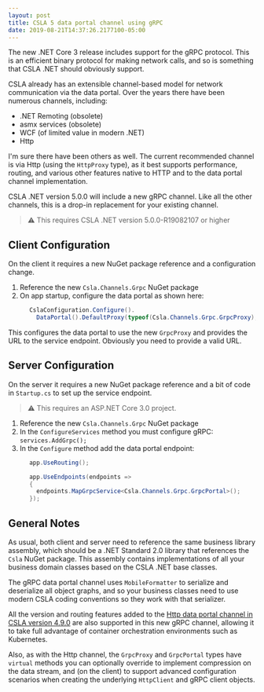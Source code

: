 ```yaml
---
layout: post
title: CSLA 5 data portal channel using gRPC
date: 2019-08-21T14:37:26.2177100-05:00
---
```


The new .NET Core 3 release includes support for the gRPC protocol. This is an efficient binary protocol for making network calls, and so is something that CSLA .NET should obviously support.

CSLA already has an extensible channel-based model for network communication via the data portal. Over the years there have been numerous channels, including:

* .NET Remoting (obsolete)
* asmx services (obsolete)
* WCF (of limited value in modern .NET)
* Http

I'm sure there have been others as well. The current recommended channel is via Http (using the `HttpProxy` type), as it best supports performance, routing, and various other features native to HTTP and to the data portal channel implementation.

CSLA .NET version 5.0.0 will include a new gRPC channel. Like all the other channels, this is a drop-in replacement for your existing channel. 

> ⚠ This requires CSLA .NET version 5.0.0-R19082107 or higher

## Client Configuration

On the client it requires a new NuGet package reference and a configuration change.

1. Reference the new `Csla.Channels.Grpc` NuGet package
1. On app startup, configure the data portal as shown here:

```c#
      CslaConfiguration.Configure().
        DataPortal().DefaultProxy(typeof(Csla.Channels.Grpc.GrpcProxy), "https://localhost:5001");
```

This configures the data portal to use the new `GrpcProxy` and provides the URL to the service endpoint. Obviously you need to provide a valid URL.

## Server Configuration

On the server it requires a new NuGet package reference and a bit of code in `Startup.cs` to set up the service endpoint. 

> ⚠ This requires an ASP.NET Core 3.0 project.

1. Reference the new `Csla.Channels.Grpc` NuGet package
1. In the `ConfigureServices` method you must configure gRPC: `services.AddGrpc();`
1. In the `Configure` method add the data portal endpoint:

```c#
      app.UseRouting();

      app.UseEndpoints(endpoints =>
      {
        endpoints.MapGrpcService<Csla.Channels.Grpc.GrpcPortal>();
      });
```

## General Notes

As usual, both client and server need to reference the same business library assembly, which should be a .NET Standard 2.0 library that references the `Csla` NuGet package. This assembly contains implementations of all your business domain classes based on the CSLA .NET base classes.

The gRPC data portal channel uses `MobileFormatter` to serialize and deserialize all object graphs, and so your business classes need to use modern CSLA coding conventions so they work with that serializer.

All the version and routing features added to the [Http data portal channel in CSLA version 4.9.0](http://www.lhotka.net/weblog/CSLANETVersion49NewFeatures.aspx) are also supported in this new gRPC channel, allowing it to take full advantage of container orchestration environments such as Kubernetes.

Also, as with the Http channel, the `GrpcProxy` and `GrpcPortal` types have `virtual` methods you can optionally override to implement compression on the data stream, and (on the client) to support advanced configuration scenarios when creating the underlying `HttpClient` and gRPC client objects.
